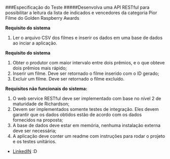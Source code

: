 ###Especificação do Teste
#####Desenvolva uma API RESTful para possibilitar a leitura da lista de indicados e vencedores da categoria Pior Filme do Golden Raspberry Awards

**Requisito do sistema**

1. Ler o arquivo CSV dos filmes e inserir os dados em uma base de dados ao inciar a
aplicação.

**Requisito do sistema**
1. Obter o produtor com maior intervalo entre dois prêmios, e o que obteve dois
prêmios mais rápido;
2. Inserir um filme. Deve ser retornado o filme inserido com o ID gerado;
3. Excluir um filme. Deve ser retornado o filme excluído.

**Requisitos não funcionais do sistema:**
1. O web service RESTful deve ser implementado com base no nível 2 de maturidade
de Richardson;
2. Devem ser implementados somente testes de integração. Eles devem garantir que
os dados obtidos estão de acordo com os dados fornecidos na proposta;
3. A base de dados deve estar em memória, nenhuma instalação externa deve ser
necessária;
4. A aplicação deve conter um readme com instruções para rodar o projeto e os testes
unitários.




* [LinkedIN](https://www.linkedin.com/in/kleber-damasco-80b55728/) :D